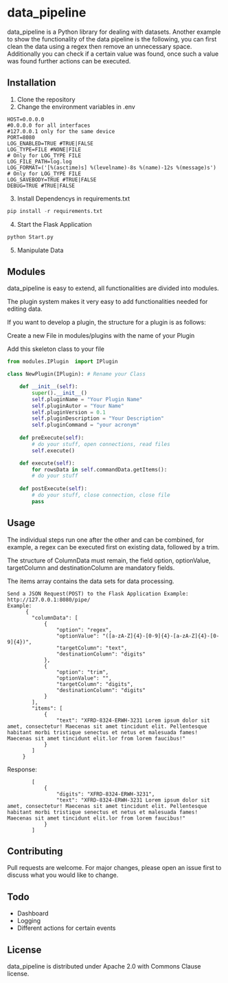 # data_pipeline

data_pipeline is a Python library for dealing with datasets.
Another example to show the functionality of the data pipeline is the following, you can first clean the data using a regex then remove an unnecessary space. Additionally you can check if a certain value was found, once such a value was found further actions can be executed.

## Installation

1) Clone the repository
2) Change the environment variables in .env
```
HOST=0.0.0.0
#0.0.0.0 for all interfaces
#127.0.0.1 only for the same device
PORT=8080
LOG_ENABLED=TRUE #TRUE|FALSE
LOG_TYPE=FILE #NONE|FILE
# Only for LOG_TYPE FILE
LOG_FILE_PATH=log.log
LOG_FORMAT=('[%(asctime)s] %(levelname)-8s %(name)-12s %(message)s')
# Only for LOG_TYPE FILE
LOG_SAVEBODY=TRUE #TRUE|FALSE
DEBUG=TRUE #TRUE|FALSE
```
3) Install Dependencys in requirements.txt
```python
pip install -r requirements.txt 
```
4) Start the Flask Application
```python
python Start.py  
```
5) Manipulate Data

## Modules

data_pipeline is easy to extend, all functionalities are divided into modules.

The plugin system makes it very easy to add functionalities needed for editing data.

If you want to develop a plugin, the structure for a plugin is as follows:

Create a new File in modules/plugins with the name of your Plugin

Add this skeleton class to your file

```python
from modules.IPlugin  import IPlugin

class NewPlugin(IPlugin): # Rename your Class

    def __init__(self):
        super().__init__()
        self.pluginName = "Your Plugin Name"
        self.pluginAutor = "Your Name"
        self.pluginVersion = 0.1
        self.pluginDescription = "Your Description"
        self.pluginCommand = "your acronym"
        
    def preExecute(self):
        # do your stuff, open connections, read files
        self.execute()

    def execute(self):
        for rowsData in self.commandData.getItems():
        # do your stuff
        
    def postExecute(self):
        # do your stuff, close connection, close file
        pass

```    




## Usage

The individual steps run one after the other and can be combined, for example, a regex can be executed first on existing data, followed by a trim.

The structure of ColumnData must remain, the field option, optionValue, targetColumn and destinationColumn are mandatory fields.

The items array contains the data sets for data processing.

```
Send a JSON Request(POST) to the Flask Application Example:  http://127.0.0.1:8080/pipe/
Example:
      {
        "columnData": [
            {
                "option": "regex",
                "optionValue": "([a-zA-Z]{4}-[0-9]{4}-[a-zA-Z]{4}-[0-9]{4})",
                "targetColumn": "text",
                "destinationColumn": "digits"
            },
            {
                "option": "trim",
                "optionValue": "",
                "targetColumn": "digits",
                "destinationColumn": "digits"
            }
        ],
        "items": [
            {
                "text": "XFRD-8324-ERWH-3231 Lorem ipsum dolor sit amet, consectetur! Maecenas sit amet tincidunt elit. Pellentesque habitant morbi tristique senectus et netus et malesuada fames! Maecenas sit amet tincidunt elit.lor from lorem faucibus!"
            }
        ]
     }
```

Response:
```
        [
            {
                "digits": "XFRD-8324-ERWH-3231",
                "text": "XFRD-8324-ERWH-3231 Lorem ipsum dolor sit amet, consectetur! Maecenas sit amet tincidunt elit. Pellentesque habitant morbi tristique senectus et netus et malesuada fames! Maecenas sit amet tincidunt elit.lor from lorem faucibus!"
            }
        ]
```



## Contributing
Pull requests are welcome. For major changes, please open an issue first to discuss what you would like to change.

## Todo
* Dashboard
* Logging
* Different actions for certain events

## License

data_pipeline is distributed under Apache 2.0 with Commons Clause license.


